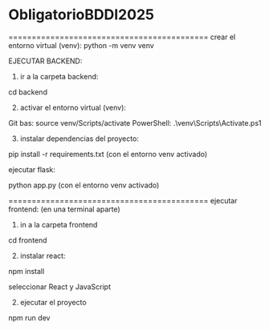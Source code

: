 # ObligatorioBDDI2025

===========================================
crear el entorno virtual (venv):
python -m venv venv

EJECUTAR BACKEND:
1) ir a la carpeta backend:

cd backend

2) activar el entorno virtual (venv): 

Git bas: source venv/Scripts/activate
PowerShell: .\venv\Scripts\Activate.ps1

3) instalar dependencias del proyecto:

pip install -r requirements.txt  (con el entorno venv activado)

ejecutar flask:

python app.py (con el entorno venv activado)


===========================================
ejecutar frontend: (en una terminal aparte)

1) in a la carpeta frontend

cd frontend

2) instalar react:

npm install

seleccionar React y JavaScript

2) ejecutar el proyecto

npm run dev